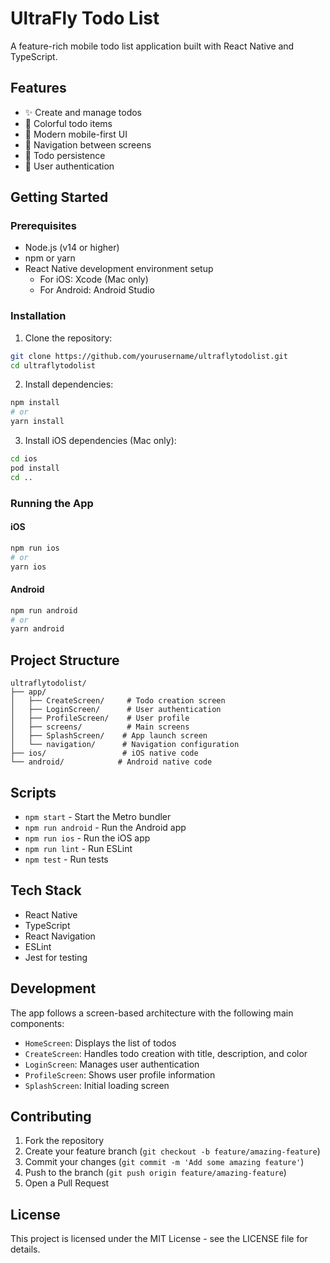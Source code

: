 # UltraFly Todo List

A feature-rich mobile todo list application built with React Native and TypeScript.

## Features

- ✨ Create and manage todos
- 🎨 Colorful todo items
- 📱 Modern mobile-first UI
- 🔄 Navigation between screens
- 💾 Todo persistence
- 🔐 User authentication

## Getting Started

### Prerequisites

- Node.js (v14 or higher)
- npm or yarn
- React Native development environment setup
  - For iOS: Xcode (Mac only)
  - For Android: Android Studio

### Installation

1. Clone the repository:
```bash
git clone https://github.com/yourusername/ultraflytodolist.git
cd ultraflytodolist
```

2. Install dependencies:
```bash
npm install
# or
yarn install
```

3. Install iOS dependencies (Mac only):
```bash
cd ios
pod install
cd ..
```

### Running the App

#### iOS
```bash
npm run ios
# or
yarn ios
```

#### Android
```bash
npm run android
# or
yarn android
```

## Project Structure

```
ultraflytodolist/
├── app/
│   ├── CreateScreen/     # Todo creation screen
│   ├── LoginScreen/      # User authentication
│   ├── ProfileScreen/    # User profile
│   ├── screens/          # Main screens
│   ├── SplashScreen/    # App launch screen
│   └── navigation/      # Navigation configuration
├── ios/                 # iOS native code
└── android/            # Android native code
```

## Scripts

- `npm start` - Start the Metro bundler
- `npm run android` - Run the Android app
- `npm run ios` - Run the iOS app
- `npm run lint` - Run ESLint
- `npm test` - Run tests

## Tech Stack

- React Native
- TypeScript
- React Navigation
- ESLint
- Jest for testing

## Development

The app follows a screen-based architecture with the following main components:

- `HomeScreen`: Displays the list of todos
- `CreateScreen`: Handles todo creation with title, description, and color
- `LoginScreen`: Manages user authentication
- `ProfileScreen`: Shows user profile information
- `SplashScreen`: Initial loading screen

## Contributing

1. Fork the repository
2. Create your feature branch (`git checkout -b feature/amazing-feature`)
3. Commit your changes (`git commit -m 'Add some amazing feature'`)
4. Push to the branch (`git push origin feature/amazing-feature`)
5. Open a Pull Request

## License

This project is licensed under the MIT License - see the LICENSE file for details.
